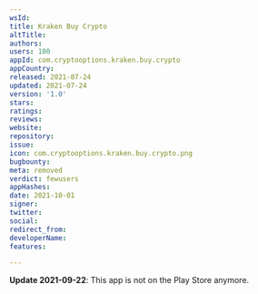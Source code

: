 ```yaml
---
wsId: 
title: Kraken Buy Crypto
altTitle: 
authors: 
users: 100
appId: com.cryptooptions.kraken.buy.crypto
appCountry: 
released: 2021-07-24
updated: 2021-07-24
version: '1.0'
stars: 
ratings: 
reviews: 
website: 
repository: 
issue: 
icon: com.cryptooptions.kraken.buy.crypto.png
bugbounty: 
meta: removed
verdict: fewusers
appHashes: 
date: 2021-10-01
signer: 
twitter: 
social: 
redirect_from: 
developerName: 
features: 

---
```


**Update 2021-09-22**: This app is not on the Play Store anymore.
